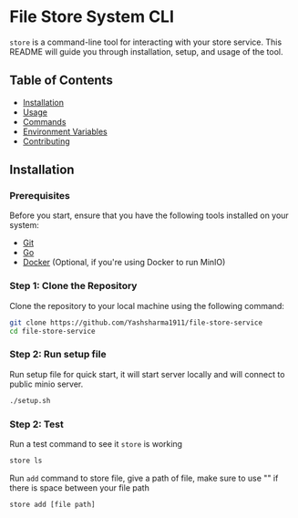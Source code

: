 # File Store System CLI

`store` is a command-line tool for interacting with your store service. This README will guide you through installation, setup, and usage of the tool.

## Table of Contents

- [Installation](#installation)
- [Usage](#usage)
- [Commands](#commands)
- [Environment Variables](#environment-variables)
- [Contributing](#contributing)

## Installation

### Prerequisites

Before you start, ensure that you have the following tools installed on your system:

- [Git](https://git-scm.com/)
- [Go](https://golang.org/dl/)
- [Docker](https://www.docker.com/products/docker-desktop) (Optional, if you're using Docker to run MinIO)

### Step 1: Clone the Repository

Clone the repository to your local machine using the following command:

```bash
git clone https://github.com/Yashsharma1911/file-store-service
cd file-store-service
```
### Step 2: Run setup file

Run setup file for quick start, it will start server locally and will connect to public minio server.

```bash
./setup.sh
```

### Step 2: Test

Run a test command to see it `store` is working

```bash
store ls
```

Run `add` command to store file, give a path of file, make sure to use "" if there is space between your file path

```bash
store add [file path]
```
